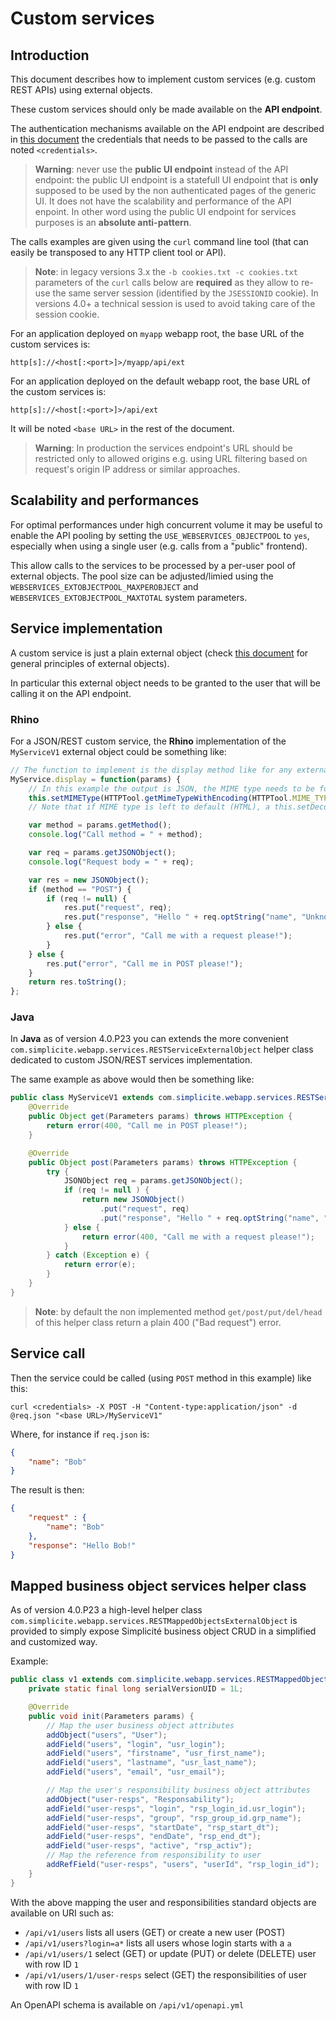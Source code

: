 Custom services
===============

<h2 id="intro">Introduction</h2>

This document describes how to implement custom services (e.g. custom REST APIs) using external objects.

These custom services should only be made available on the **API endpoint**.

The authentication mechanisms available on the API endpoint are described in [this document](/lesson/docs/integration/services-auth)
the credentials that needs to be passed to the calls are noted `<credentials>`.

> **Warning**: never use the **public UI endpoint** instead of the API endpoint: the public UI endpoint
> is a statefull UI endpoint that is **only** supposed to be used by the non authenticated pages of the generic UI.
> It does not have the scalability and performance of the API enpoint.
> In other word using the public UI endpoint for services purposes is an **absolute anti-pattern**.

The calls examples are given using the `curl` command line tool
(that can easily be transposed to any HTTP client tool or API).

> **Note**: in legacy versions 3.x the `-b cookies.txt -c cookies.txt` parameters of the `curl` calls below are **required**
> as they allow to re-use the same server session (identified by the `JSESSIONID` cookie).
> In versions 4.0+ a technical session is used to avoid taking care of the session cookie.

For an application deployed on `myapp` webapp root, the base URL of the custom services is:

	http[s]://<host[:<port>]>/myapp/api/ext

For an application deployed on the default webapp root, the base URL of the custom services is:

	http[s]://<host[:<port>]>/api/ext

It will be noted `<base URL>` in the rest of the document.

> **Warning**: In production the services endpoint's URL should be restricted only to allowed origins e.g. using URL filtering based on request's origin IP address or similar approaches.

<h2 id="pooling">Scalability and performances</h2>

For optimal performances under high concurrent volume it may be useful to enable the API pooling by setting the `USE_WEBSERVICES_OBJECTPOOL` to `yes`, especially
when using a single user (e.g. calls from a "public" frontend).

This allow calls to the services to be processed by a per-user pool of external objects.
The pool size can be adjusted/limied using the `WEBSERVICES_EXTOBJECTPOOL_MAXPEROBJECT`  and `WEBSERVICES_EXTOBJECTPOOL_MAXTOTAL` system parameters.

<h2 id="implementation">Service implementation</h2>

A custom service is just a plain external object (check [this document](/lesson/docs/core/externalobject-code-examples) for general principles of external objects).

In particular this external object needs to be granted to the user that will be calling it on the API endpoint.

<h3 id="rhino">Rhino</h3>

For a JSON/REST custom service, the **Rhino** implementation of the `MyServiceV1` external object could be something like:

```javascript
// The function to implement is the display method like for any external object
MyService.display = function(params) {
	// In this example the output is JSON, the MIME type needs to be forced explicitly
	this.setMIMEType(HTTPTool.getMimeTypeWithEncoding(HTTPTool.MIME_TYPE_JSON));
	// Note that if MIME type is left to default (HTML), a this.setDecoration(false) is generally required

	var method = params.getMethod();
	console.log("Call method = " + method);

	var req = params.getJSONObject();
	console.log("Request body = " + req);

	var res = new JSONObject();
	if (method == "POST") {
		if (req != null) {
			res.put("request", req);
			res.put("response", "Hello " + req.optString("name", "Unknown"));
		} else {
			res.put("error", "Call me with a request please!");
		}
	} else {
		res.put("error", "Call me in POST please!");
	}
	return res.toString();
};
```

<h3 id="java">Java</h3>

In **Java** as of version 4.0.P23 you can extends the more convenient `com.simplicite.webapp.services.RESTServiceExternalObject` helper class
dedicated to custom JSON/REST services implementation.

The same example as above would then be something like:

```java
public class MyServiceV1 extends com.simplicite.webapp.services.RESTServiceExternalObject {
	@Override
	public Object get(Parameters params) throws HTTPException {
		return error(400, "Call me in POST please!");
	}

	@Override
	public Object post(Parameters params) throws HTTPException {
		try {
			JSONObject req = params.getJSONObject();
			if (req != null ) {
				return new JSONObject()
					.put("request", req)
					.put("response", "Hello " + req.optString("name", "Unknown"));
			} else {
				return error(400, "Call me with a request please!");
			}
		} catch (Exception e) {
			return error(e);
		}
	}
}
```

> **Note**: by default the non implemented method `get/post/put/del/head` of this helper class return a plain 400 ("Bad request") error.

<h2 id="calling">Service call</h2>

Then the service could be called (using `POST` method in this example) like this:

	curl <credentials> -X POST -H "Content-type:application/json" -d @req.json "<base URL>/MyServiceV1"

Where, for instance if `req.json` is:

```json
{
	"name": "Bob"
}
```

The result is then:

```json
{
	"request" : {
		"name": "Bob"
	},
	"response": "Hello Bob!"
}
```

<h2 id="mappedbusinessobjects">Mapped business object services helper class</h2>

As of version 4.0.P23 a high-level helper class `com.simplicite.webapp.services.RESTMappedObjectsExternalObject`
is provided to simply expose Simplicit&eacute; business object CRUD in a simplified and customized way.

Example:

```java
public class v1 extends com.simplicite.webapp.services.RESTMappedObjectsExternalObject {
	private static final long serialVersionUID = 1L;

	@Override
	public void init(Parameters params) {
		// Map the user business object attributes
		addObject("users", "User");
		addField("users", "login", "usr_login");
		addField("users", "firstname", "usr_first_name");
		addField("users", "lastname", "usr_last_name");
		addField("users", "email", "usr_email");

		// Map the user's responsibility business object attributes
		addObject("user-resps", "Responsability");
		addField("user-resps", "login", "rsp_login_id.usr_login");
		addField("user-resps", "group", "rsp_group_id.grp_name");
		addField("user-resps", "startDate", "rsp_start_dt");
		addField("user-resps", "endDate", "rsp_end_dt");
		addField("user-resps", "active", "rsp_activ");
		// Map the reference from responsibility to user
		addRefField("user-resps", "users", "userId", "rsp_login_id");
	}
}
```

With the above mapping the user and responsibilities standard objects are available on URI such as:

- `/api/v1/users` lists all users (GET) or create a new user (POST)
- `/api/v1/users?login=a*` lists all users whose login starts with a `a`
- `/api/v1/users/1` select (GET) or update (PUT) or delete (DELETE) user with row ID `1`
- `/api/v1/users/1/user-resps` select (GET) the responsibilities of user with row ID `1`

An OpenAPI schema is available on `/api/v1/openapi.yml`

